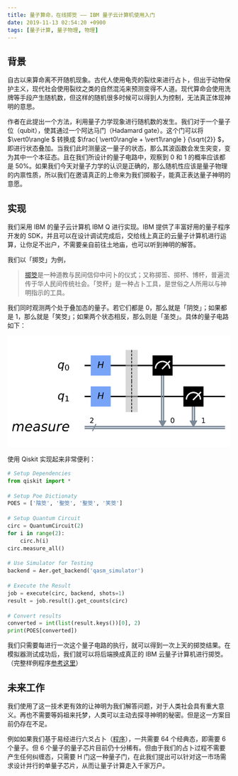 ```yaml
---
title: 量子算命，在线掷筊 —— IBM 量子云计算机使用入门
date: 2019-11-13 02:54:20 +0900
tags: [量子计算, 量子物理, 物理]
---
```


## 背景

自古以来算命离不开随机现象。古代人使用龟壳的裂纹来进行占卜，但出于动物保护主义，现代社会使用裂纹之类的自然混沌来预测变得不人道。现代算命会使用洗牌等手段产生随机数，但这样的随机很多时候可以得到人为控制，无法真正体现神明的意思。

作者在此提出一个方法，利用量子力学现象进行随机数的发生。我们对于一个量子位（qubit），使其通过一个阿达马门（Hadamard gate）。这个门可以将 $\vert0\rangle $ 转换成 $\frac{ \vert0\rangle + \vert1\rangle } {\sqrt{2}} $，即进行状态叠加。当我们此时测量这一量子的状态，那么其波函数会发生突变，变为其中一个本征态。且在我们所设计的量子电路中，观察到 0 和 1 的概率应该都是 50%。如果我们今天对量子力学的认识是正确的，那么随机性应该是量子物理的内禀性质，所以我们在邀请真正的上帝来为我们掷骰子，能真正表达量子神明的意愿。

## 实现

我们采用 IBM 的量子云计算机 IBM Q 进行实现。IBM 提供了丰富好用的量子程序开发的 SDK，并且可以在设计调试完成后，交给线上真正的云量子计算机进行运算，让你足不出户，不需要亲自前往土地庙，也可以听到神明的解答。

我们以「掷筊」为例，

> [掷筊](https://zh.wikipedia.org/zh-hans/%E6%93%B2%E7%AD%8A)是一种道教与民间信仰中问卜的仪式；又称掷筶、掷杯、博杯，普遍流传于华人民间传统社会。「筊杯」是一种占卜工具，是世俗之人所用以与神明指示的工具。

我们同时观测两个处于叠加态的量子。若它们都是 0，那么就是「阴筊」；如果都是 1，那么就是「笑筊」；如果两个状态相反，那么则是「圣筊」。具体的量子电路如下：

![Poe Circuit](/assets/images/poe-circuit.png)

使用 Qiskit 实现起来非常便利：

```python
# Setup Dependencies
from qiskit import *

# Setup Poe Dictionaty
POES = ['陰筊', '聖筊', '聖筊', '笑筊']

# Setup Quantum Circuit
circ = QuantumCircuit(2)
for i in range(2):
    circ.h(i)
circ.measure_all()

# Use Simulator for Testing
backend = Aer.get_backend('qasm_simulator')

# Execute the Result
job = execute(circ, backend, shots=1)
result = job.result().get_counts(circ)

# Convert results
converted = int(list(result.keys())[0], 2)
print(POES[converted])
```

我们只需要每进行一次这个量子电路的执行，就可以得到一次上天的掷筊结果。在模拟器测试成功后，我们就可以将后端换成真正的 IBM 云量子计算机进行掷筊。（完整样例程序[参考这里](https://github.com/dsh0416/quantum-i-ching/blob/master/poe.ipynb)）

## 未来工作

我们使用了这一技术更有效的让神明为我们解答问题，对于人类社会具有重大意义。再也不需要等妈祖来托梦，人类可以主动去探寻神明的秘密。但是这一方案目前仍存在不足。

例如如果我们基于易经进行六爻占卜（[程序](https://github.com/dsh0416/quantum-i-ching/blob/master/notebook.ipynb)），一共需要 64 个经典态，即需要 6 个量子。但 6 个量子的量子芯片目前仍十分稀有。但由于我们的占卜过程不需要产生任何纠缠态，只需要 H 门这一种量子门，在此我们提出可以针对这一市场需求设计并行的单量子芯片，从而让量子计算走入千家万户。
